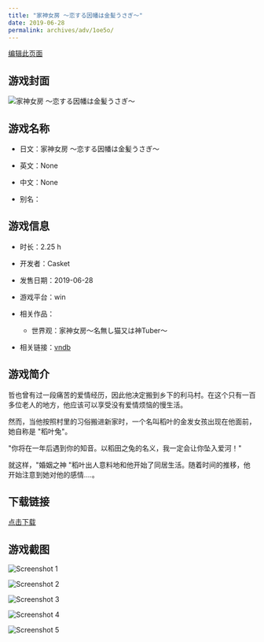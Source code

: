 ```yaml
---
title: "家神女房 ～恋する因幡は金髪うさぎ～"
date: 2019-06-28
permalink: archives/adv/1oe5o/
---
```

[编辑此页面](https://github.com/ACG-3/ADV3-source/blob/main/source/_posts/%E5%AE%B6%E7%A5%9E%E5%A5%B3%E6%88%BF%20%EF%BD%9E%E6%81%8B%E3%81%99%E3%82%8B%E5%9B%A0%E5%B9%A1%E3%81%AF%E9%87%91%E9%AB%AA%E3%81%86%E3%81%95%E3%81%8E%EF%BD%9E.md)

## 游戏封面

![家神女房 ～恋する因幡は金髪うさぎ～](https://pan.timero.xyz/d/onedrive/img_lib_001/%E5%AE%B6%E7%A5%9E%E5%A5%B3%E6%88%BF%20%EF%BD%9E%E6%81%8B%E3%81%99%E3%82%8B%E5%9B%A0%E5%B9%A1%E3%81%AF%E9%87%91%E9%AB%AA%E3%81%86%E3%81%95%E3%81%8E%EF%BD%9E_cover.avif)


## 游戏名称

- 日文：家神女房 ～恋する因幡は金髪うさぎ～
- 英文：None
- 中文：None

- 别名：


## 游戏信息

- 时长：2.25 h
- 开发者：Casket
- 发售日期：2019-06-28
- 游戏平台：win
- 相关作品：
   - 世界观：家神女房～名無し猫又は神Tuber～

- 相关链接：[vndb](https://vndb.org/v25704)


## 游戏简介

哲也曾有过一段痛苦的爱情经历，因此他决定搬到乡下的利马村。在这个只有一百多位老人的地方，他应该可以享受没有爱情烦恼的慢生活。

然而，当他按照村里的习俗搬进新家时，一个名叫稻叶的金发女孩出现在他面前，她自称是 "稻叶兔"。

"你将在一年后遇到你的知音。以稻田之兔的名义，我一定会让你坠入爱河！"

就这样，"婚姻之神 "稻叶出人意料地和他开始了同居生活。随着时间的推移，他开始注意到她对他的感情....。




## 下载链接

[点击下载](https://pan.timero.xyz/onedrive/adv_lib_001/%E5%AE%B6%E7%A5%9E%E5%A5%B3%E6%88%BF%20%EF%BD%9E%E6%81%8B%E3%81%99%E3%82%8B%E5%9B%A0%E5%B9%A1%E3%81%AF%E9%87%91%E9%AB%AA%E3%81%86%E3%81%95%E3%81%8E%EF%BD%9E)


## 游戏截图


![Screenshot 1](https://pan.timero.xyz/d/onedrive/img_lib_001/%E5%AE%B6%E7%A5%9E%E5%A5%B3%E6%88%BF%20%EF%BD%9E%E6%81%8B%E3%81%99%E3%82%8B%E5%9B%A0%E5%B9%A1%E3%81%AF%E9%87%91%E9%AB%AA%E3%81%86%E3%81%95%E3%81%8E%EF%BD%9E_Screenshot_1.avif)

![Screenshot 2](https://pan.timero.xyz/d/onedrive/img_lib_001/%E5%AE%B6%E7%A5%9E%E5%A5%B3%E6%88%BF%20%EF%BD%9E%E6%81%8B%E3%81%99%E3%82%8B%E5%9B%A0%E5%B9%A1%E3%81%AF%E9%87%91%E9%AB%AA%E3%81%86%E3%81%95%E3%81%8E%EF%BD%9E_Screenshot_2.avif)

![Screenshot 3](https://pan.timero.xyz/d/onedrive/img_lib_001/%E5%AE%B6%E7%A5%9E%E5%A5%B3%E6%88%BF%20%EF%BD%9E%E6%81%8B%E3%81%99%E3%82%8B%E5%9B%A0%E5%B9%A1%E3%81%AF%E9%87%91%E9%AB%AA%E3%81%86%E3%81%95%E3%81%8E%EF%BD%9E_Screenshot_3.avif)

![Screenshot 4](https://pan.timero.xyz/d/onedrive/img_lib_001/%E5%AE%B6%E7%A5%9E%E5%A5%B3%E6%88%BF%20%EF%BD%9E%E6%81%8B%E3%81%99%E3%82%8B%E5%9B%A0%E5%B9%A1%E3%81%AF%E9%87%91%E9%AB%AA%E3%81%86%E3%81%95%E3%81%8E%EF%BD%9E_Screenshot_4.avif)

![Screenshot 5](https://pan.timero.xyz/d/onedrive/img_lib_001/%E5%AE%B6%E7%A5%9E%E5%A5%B3%E6%88%BF%20%EF%BD%9E%E6%81%8B%E3%81%99%E3%82%8B%E5%9B%A0%E5%B9%A1%E3%81%AF%E9%87%91%E9%AB%AA%E3%81%86%E3%81%95%E3%81%8E%EF%BD%9E_Screenshot_5.avif)

